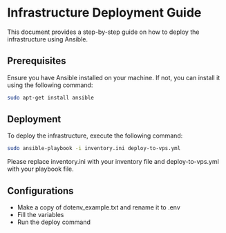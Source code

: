 # Infrastructure Deployment Guide

This document provides a step-by-step guide on how to deploy the infrastructure using Ansible.

## Prerequisites

Ensure you have Ansible installed on your machine. If not, you can install it using the following command:

```bash
sudo apt-get install ansible
```

## Deployment

To deploy the infrastructure, execute the following command:

```bash
sudo ansible-playbook -i inventory.ini deploy-to-vps.yml 
```

Please replace inventory.ini with your inventory file and deploy-to-vps.yml with your playbook file.

## Configurations

- Make a copy of dotenv_example.txt and rename it to .env
- Fill the variables
- Run the deploy command